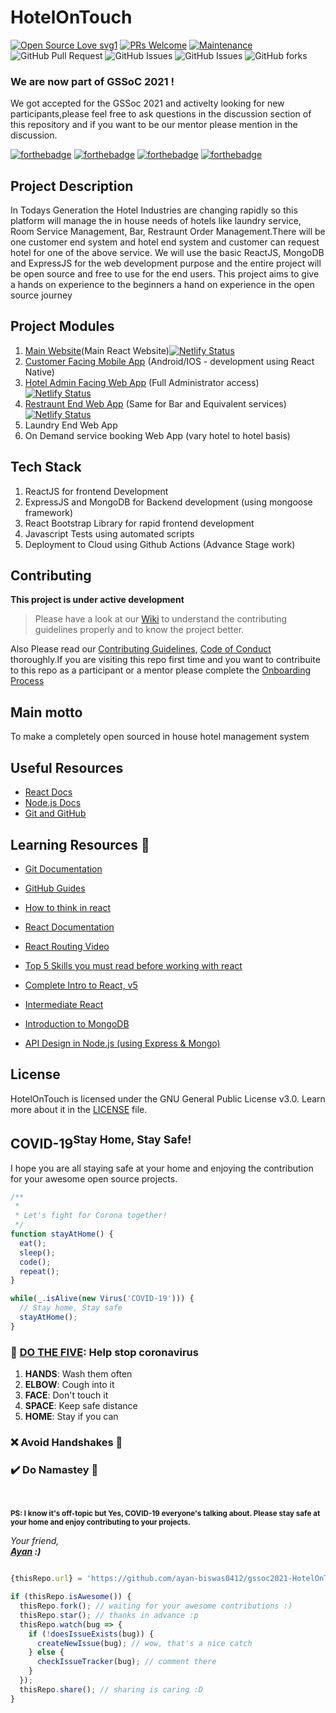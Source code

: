 # HotelOnTouch

<div align="centre">

[![Open Source Love svg1](https://badges.frapsoft.com/os/v1/open-source.svg?v=103)](https://github.com/ellerbrock/open-source-badges/)
[![PRs Welcome](https://img.shields.io/badge/PRs-welcome-brightgreen.svg?style=flat-square)](http://makeapullrequest.com)
[![Maintenance](https://img.shields.io/badge/Maintained%3F-yes-green.svg)](https://github.com/ayan-biswas0412/gssoc2021-HotelOnTouch)
![GitHub Pull Request](https://img.shields.io/github/issues-raw/ayan-biswas0412/gssoc2021-HotelOnTouch)
![GitHub Issues](https://img.shields.io/github/issues-closed-raw/ayan-biswas0412/gssoc2021-HotelOnTouch)
![GitHub Issues](https://img.shields.io/bitbucket/pr-raw/ayan-biswas0412/gssoc2021-HotelOnTouch)
![GitHub forks](https://img.shields.io/github/forks/ayan-biswas0412/gssoc2021-HotelOnTouch?label=Fork&style=social)

</div>

### We are now part of GSSoC 2021 ! 
We got accepted for the GSSoc 2021 and activelty looking for new participants,please feel free to ask questions in the discussion section of this repository and if you want to be our mentor please mention in the discussion.

[![forthebadge](https://forthebadge.com/images/badges/open-source.svg)](https://forthebadge.com)
[![forthebadge](https://forthebadge.com/images/badges/built-with-love.svg)](https://forthebadge.com)
[![forthebadge](https://forthebadge.com/images/badges/built-by-developers.svg)](https://forthebadge.com)
[![forthebadge](https://forthebadge.com/images/badges/makes-people-smile.svg)](https://forthebadge.com)

## Project Description

In Todays Generation the Hotel Industries are changing rapidly so this platform will manage the in house needs of hotels like laundry service, Room Service Management, Bar, Restraunt Order Management.There will be one customer end system and hotel end system and customer can request hotel for one of the above service.
We will use the basic ReactJS, MongoDB and ExpressJS for the web development purpose and the entire project will be open source and free to use for the end users.
This project aims to give a hands on experience to the beginners a hand on experience in the open source journey

## Project Modules

1. [Main Website](https://github.com/ayan-biswas0412/gssoc2021-HotelOnTouch/tree/main/hotelontouch)(Main React Website)[![Netlify Status](https://api.netlify.com/api/v1/badges/367309b4-d08a-47dc-a775-62e6f548d222/deploy-status)](https://app.netlify.com/sites/hotelontouch/deploys)
2. [Customer Facing Mobile App](https://github.com/ayan-biswas0412/gssoc2021-HotelOnTouch/tree/main/customerfrontend) (Android/IOS - development using React Native)
3. [Hotel Admin Facing Web App](https://github.com/ayan-biswas0412/gssoc2021-HotelOnTouch/tree/main/hotel-admin-frontend) (Full Administrator access)
[![Netlify Status](https://api.netlify.com/api/v1/badges/bf151b70-a24d-442a-8353-ac90d90e6ae2/deploy-status)](https://app.netlify.com/sites/admin-hotelontouch/deploys)
4. [Restraunt End Web App](https://github.com/ayan-biswas0412/gssoc2021-HotelOnTouch/tree/main/hotel-restraunt-frontend) (Same for Bar and Equivalent services)
[![Netlify Status](https://api.netlify.com/api/v1/badges/a7b909f2-4f34-4de9-b611-00eebff4a756/deploy-status)](https://app.netlify.com/sites/restraunt-hotelontouch/deploys)
5. Laundry End Web App
6. On Demand service booking Web App (vary hotel to hotel basis)

## Tech Stack

1. ReactJS for frontend Development
2. ExpressJS and MongoDB for Backend development (using mongoose framework)
3. React Bootstrap Library for rapid frontend development
4. Javascript Tests using automated scripts
5. Deployment to Cloud using Github Actions (Advance Stage work)

## Contributing

**This project is under active development**

> Please have a look at our [Wiki](https://github.com/ayan-biswas0412/gssoc2021-HotelOnTouch/wiki) to understand the contributing guidelines properly and to know the project better.

Also Please read our [Contributing Guidelines](https://github.com/ayan-biswas0412/gssoc2021-HotelOnTouch/wiki/Contributing), [Code of Conduct](CODE_OF_CONDUCT.md) thoroughly.If you are visiting this repo first time and you want to contribuite to this repo as a participant or a mentor please complete the [Onboarding Process](https://github.com/ayan-biswas0412/gssoc2021-HotelOnTouch/wiki/Contributor-Onboarding)

## Main motto

To make a completely open sourced in house hotel management system

## Useful Resources

- [React Docs](https://reactjs.org/docs/getting-started.html)
- [Node.js Docs](https://nodejs.org/api/)
- [Git and GitHub](https://www.digitalocean.com/community/tutorials/how-to-use-git-a-reference-guide)

## Learning Resources 🧰

- [Git Documentation](https://git-scm.com/docs)
- [GitHub Guides](https://guides.github.com/)
- [How to think in react](https://www.youtube.com/watch?v=YJPSR9dEQV8&t=17s)
- [React Documentation](https://reactjs.org/docs/getting-started.html)
- [React Routing Video](https://www.youtube.com/watch?v=Law7wfdg_ls&t=1778s)
- [Top 5 Skills you must read before working with react](https://www.geeksforgeeks.org/top-5-skills-you-must-know-before-you-learn-reactjs/)


-   [Complete Intro to React, v5](https://frontendmasters.com/courses/complete-react-v5/)
    
-   [Intermediate React](https://frontendmasters.com/courses/intermediate-react/)
    
-   [Introduction to MongoDB](https://frontendmasters.com/courses/mongodb/)
    
- [API Design in Node.js (using Express & Mongo)](https://frontendmasters.com/courses/api-design-nodejs/using-the-mongo-with-node/)

## License

HotelOnTouch is licensed under the GNU General Public License v3.0. Learn more about it in the [LICENSE](LICENSE) file.

## COVID-19<sup>Stay Home, Stay Safe!</sup>

I hope you are all staying safe at your home and enjoying the contribution for your awesome open source projects.

```javascript
/**
 * 
 * Let's fight for Corona together!
 */
function stayAtHome() {
  eat();
  sleep();
  code();
  repeat();
}

while(_.isAlive(new Virus('COVID-19'))) {
  // Stay home, Stay safe
  stayAtHome();
}

```

### :wave: [DO THE FIVE](https://www.mohfw.gov.in/): Help stop coronavirus

1. **HANDS**: Wash them often
2. **ELBOW**: Cough into it
3. **FACE**: Don't touch it
4. **SPACE**: Keep safe distance
5. **HOME**: Stay if you can

### :x: Avoid Handshakes :handshake: 
### :heavy_check_mark: Do Namastey :pray:

<br>

<sup>**PS: I know it's off-topic but **Yes**, COVID-19 everyone's talking about. Please stay safe at your home and enjoy contributing to your projects.**</sup>


_Your friend,_ <br>
_**[Ayan](https://www.ayanbiswas.me) :)**_


```javascript

{thisRepo.url} = 'https://github.com/ayan-biswas0412/gssoc2021-HotelOnTouch/';

if (thisRepo.isAwesome()) {
  thisRepo.fork(); // waiting for your awesome contributions :)
  thisRepo.star(); // thanks in advance :p
  thisRepo.watch(bug => {
    if (!doesIssueExists(bug)) {
      createNewIssue(bug); // wow, that's a nice catch
    } else {
      checkIssueTracker(bug); // comment there
    }
  });
  thisRepo.share(); // sharing is caring :D
}
```
